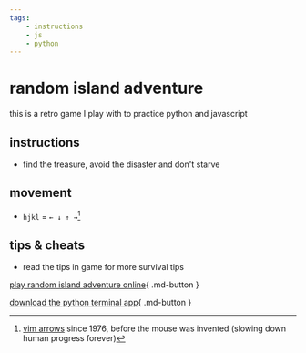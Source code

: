 ```yaml
---
tags:
    - instructions
    - js  
    - python 
---
```

# random island adventure

this is a retro game I play with to practice python and javascript

## instructions

- find the treasure, avoid the disaster and don't starve

## movement

- `hjkl` = `← ↓ ↑ →`[^1]

## tips & cheats

- read the tips in game for more survival tips

[play random island adventure online](ria.html){ .md-button }

[download the python terminal app](ria.zip){ .md-button }

[^1]:[vim arrows](https://github.com/vim/vim) since 1976, before the mouse was invented (slowing down human progress forever)
